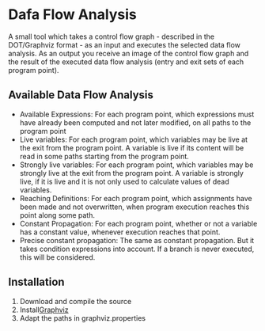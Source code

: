 Dafa Flow Analysis
==================

A small tool which takes a control flow graph - described in the DOT/Graphviz format - as an input and executes the selected data flow analysis.
As an output you receive an image of the control flow graph and the result of the executed data flow analysis (entry and exit sets of each program point).

Available Data Flow Analysis
----------------------------
- Available Expressions: For each program point, which expressions must have already been computed and not later modified, on all paths to the program point
- Live variables: For each program point, which variables may be live at the exit from the program point. A variable is live if its content will be read in some paths starting from the program point.
- Strongly live variables: For each program point, which variables may be strongly live at the exit from the program point. A variable is strongly live, if it is live and it is not only used to calculate values of dead variables.
- Reaching Definitions: For each program point, which assignments have been made and not overwritten, when program execution reaches this point along some path.
- Constant Propagation: For each program point, whether or not a variable has a constant value, whenever execution reaches that point.
- Precise constant propagation: The same as constant propagation. But it takes condition expressions into account. If a branch is never executed, this will be considered.

Installation
----------------------------
1. Download and compile the source
2. Install[Graphviz][graphviz]
3. Adapt the paths in graphviz.properties

[graphviz]:http://www.graphviz.org